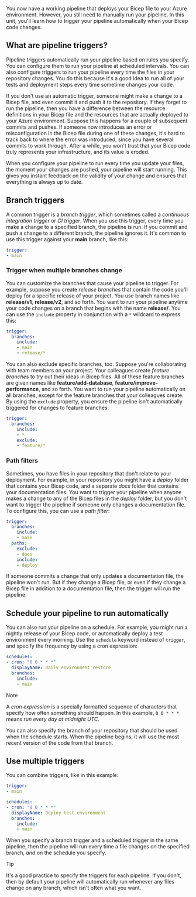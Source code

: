You now have a working pipeline that deploys your Bicep file to your Azure environment. However, you still need to manually run your pipeline. In this unit, you'll learn how to trigger your pipeline automatically when your Bicep code changes.

## What are pipeline triggers?

Pipeline triggers automatically run your pipeline based on rules you specify. You can configure them to run your pipeline at scheduled intervals. You can also configure triggers to run your pipeline every time the files in your repository changes. You do this because it's a good idea to run all of your tests and deployment steps every time sometime changes your code.

If you don't use an automatic trigger, someone might make a change to a Bicep file, and even commit it and push it to the repository. If they forget to run the pipeline, then you have a difference between the resource definitions in your Bicep file and the resources that are actually deployed to your Azure environment. Suppose this happens for a couple of subsequent commits and pushes. If someone now introduces an error or misconfiguration in the Bicep file during one of these changes, it's hard to track back to where the error was introduced, since you have several commits to work through. After a while, you won't trust that your Bicep code truly represents your infrastructure, and its value is eroded.

When you configure your pipeline to run every time you update your files, the moment your changes are pushed, your pipeline will start running. This gives you instant feedback on the validity of your change and ensures that everything is always up to date.

## Branch triggers

A common trigger is a _branch trigger_, which sometimes called a _continuous integration trigger_ or _CI trigger_. When you use this trigger, every time you make a change to a specified branch, the pipeline is run. If you commit and push a change to a different branch, the pipeline ignores it. It's common to use this trigger against your **main**  branch, like this:

```yaml
trigger: 
- main
```

### Trigger when multiple branches change

You can customize the branches that cause your pipeline to trigger. For example, suppose you create _release branches_ that contain the code you'll deploy for a specific release of your project. You use branch names like **release/v1**, **release/v2**, and so forth. You want to run your pipeline anytime your code changes on a branch that begins with the name **release/**. You can use the `include` property in conjunction with a `*` wildcard to express this:

```yaml
trigger:
  branches:
    include:
    - main
    - release/*
```

You can also exclude specific branches, too. Suppose you're collaborating with team members on your project. Your colleagues create _feature branches_ to try out their ideas in Bicep files. All of these feature branches are given names like **feature/add-database**, **feature/improve-performance**, and so forth. You want to run your pipeline automatically on all branches, except for the feature branches that your colleagues create. By using the `exclude` property, you ensure the pipeline isn't automatically triggered for changes to feature branches:

```yaml
trigger:
  branches:
    include:
    - *
    exclude:
    - feature/*
```

### Path filters

Sometimes, you have files in your repository that don't relate to your deployment. For example, in your repository you might have a _deploy_ folder that contains your Bicep code, and a separate _docs_ folder that contains your documentation files. You want to trigger your pipeline when anyone makes a change to any of the Bicep files in the _deploy_ folder, but you don't want to trigger the pipeline if someone only changes a documentation file. To configure this, you can use a _path filter_:

```YAML
trigger:
  branches:
    include:
    - main
  paths:
    exclude:
    - docs
    include:
    - deploy
```

If someone commits a change that only updates a documentation file, the pipeline won't run. But if they change a Bicep file, or even if they change a Bicep file in addition to a documentation file, then the trigger will run the pipeline.

## Schedule your pipeline to run automatically

You can also run your pipeline on a schedule. For example, you might run a nightly release of your Bicep code, or automatically deploy a test environment every morning. Use the `schedule` keyword instead of `trigger`, and specify the frequency by using a cron expression:

```yaml
schedules:
- cron: "0 0 * * *"
  displayName: Daily environment restore
  branches:
    include:
    - main
```

> [!NOTE]
> A _cron expression_ is a specially formatted sequence of characters that specify how often something should happen. In this example, `0 0 * * *` means _run every day at midnight UTC_.

You can also specify the branch of your repository that should be used when the schedule starts. When the pipeline begins, it will use the most recent version of the code from that branch.

## Use multiple triggers

You can combine triggers, like in this example:

```yaml
trigger: 
- main

schedules:
- cron: "0 0 * * *"
  displayName: Deploy test environment
  branches:
    include:
    - main
```

When you specify a branch trigger and a scheduled trigger in the same pipeline, then the pipeline will run every time a file changes on the specified branch, _and_ on the schedule you specify.

> [!TIP]
> It's a good practice to specify the triggers for each pipeline. If you don't, then by default your pipeline will automatically run whenever any files change on any branch, which isn't often what you want.
